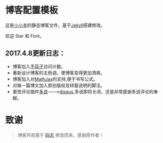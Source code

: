 # 博客配置模板

这是[小小羊](http://yangfangs.github.io/)的静态博客文件，基于[Jekyll](https://jekyllrb.com/)搭建修改。

欢迎 Star 和 Fork。

## 2017.4.8更新日志：

* 博客加入[不蒜子](http://busuanzi.ibruce.info/)访问计数。
* 重新设计博客的主色调，使博客变得更加清爽。
* 博客加入对[MathJax](https://www.mathjax.org/)的支持,便于书写公式。
* 对每一篇博文加入原创版权及转载说明的脚注。
* 更改评论插件[多说](http://dev.duoshuo.com/)--->[disqus](https://disqus.com/),多说即将关闭，还是非常感谢多说评论的奉献。

# 致谢

> 博客外观基于 [码志](http://mazhuang.org/) 修改而来，感谢原作者！



